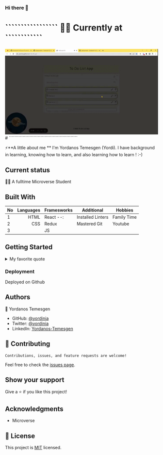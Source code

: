 ### Hi there 👋
# ````````````````` 🧑‍🎓 Currently at  ````````````
<div align='center'>
<img src="https://github.com/Yordinia/A-To-Do-yo/blob/main/src/gif/simplicity.gif" alt="An image illustrating my latest project todo list">
</div>
# ``````````````````````````````````````````````````

⚡**A little about me **
I'm Yordanos Temesgen (Yordi). I have background in learning, knowing how to learn, and also learning how to learn ! :-) 
## Current status
🌱🔭 A fulltime Microverse Student

## Built With

| No   | Languages | Framesworks |      Additional      |  Hobbies    |
|------|----------:|-------------|----------------------|-------------|
|     1|       HTML|  React  --:| Installed Linters    |Family Time  |
|     2|        CSS|    Redux    | Mastered Git         |   Youtube   |           
|     3||      JS  |             |                      |    :+1      |    


## Getting Started
<details>
To get a local copy up and running follow these simple example steps.

<summary>My favorite quote</summary>
---
> Failure is an opportunity to learn.
<img src='images/quote.png' alt='An image illustrating the following quote - Failure is an opportunity to learn.'/>

</details>

<!-- This is a horizontal line here '---' and starting with > makes a quote like bar -->


### Deployment

Deployed on Github

## Authors

👤 Yordanos Temesgen

- GitHub: [@yordinia](https://github.com/yordinia)
- Twitter: [@yordinia](https://twitter.com/yordinia)
- LinkedIn: [Yordanos-Temesgen](https://linkedin.com/in/yordanos-temesgen-251b6a202
)

## 🤝 Contributing

```
Contributions, issues, and feature requests are welcome!
```

Feel free to check the [issues page](../../issues/).

## Show your support

Give a ⭐️ if you like this project!

## Acknowledgments

- Microverse

## 📝 License

This project is [MIT](LICENCE.md) licensed.

<!--
**Yordinia/yordinia** is a ✨ _special_ ✨ repository because its `README.md` (this file) appears on your GitHub profile.

Here are some ideas to get you started:

-  I’m currently working on ...
-  I’m currently learning ...
- 👯 I’m looking to collaborate on ...
- 🤔 I’m looking for help with ...
- 💬 Ask me about ...
- 📫 How to reach me: ...
- 😄 Pronouns: ...
-  Fun fact: ...
-->
